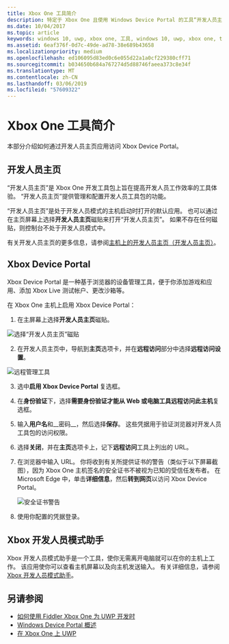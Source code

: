 ```yaml
---
title: Xbox One 工具简介
description: 特定于 Xbox One 且使用 Windows Device Portal 的工具“开发人员主页”。
ms.date: 10/04/2017
ms.topic: article
keywords: windows 10, uwp, xbox one, 工具, windows 10, uwp, xbox one, tools
ms.assetid: 6eaf376f-0d7c-49de-ad78-38e689b43658
ms.localizationpriority: medium
ms.openlocfilehash: ed106095d83ed0c6e055d22a1a0cf229380cff71
ms.sourcegitcommit: b034650b684a767274d5d88746faeea373c8e34f
ms.translationtype: MT
ms.contentlocale: zh-CN
ms.lasthandoff: 03/06/2019
ms.locfileid: "57609322"
---
```

# <a name="introduction-to-xbox-one-tools"></a>Xbox One 工具简介

本部分介绍如何通过开发人员主页应用访问 Xbox Device Portal。

## <a name="dev-home"></a>开发人员主页

“开发人员主页”是 Xbox One 开发工具包上旨在提高开发人员工作效率的工具体验。 “开发人员主页”提供管理和配置开发人员工具包的功能。

“开发人员主页”是处于开发人员模式的主机启动时打开的默认应用。 也可以通过在主页屏幕上选择**开发人员主页**磁贴来打开“开发人员主页”。 如果不存在任何磁贴，则控制台不处于开发人员模式中。

有关开发人员主页的更多信息，请参阅[主机上的开发人员主页（开发人员主页）](dev-home.md)。

## <a name="xbox-device-portal"></a>Xbox Device Portal
Xbox Device Portal 是一种基于浏览器的设备管理工具，便于你添加游戏和应用、添加 Xbox Live 测试帐户、更改沙箱等。

在 Xbox One 主机上启用 Xbox Device Portal：

1. 在主屏幕上选择**开发人员主页**磁贴。

  ![选择“开发人员主页”磁贴](images/introduction-to-xbox-one-tools-1.png)

2. 在开发人员主页中，导航到**主页**选项卡，并在**远程访问**部分中选择**远程访问设置**。

  ![远程管理工具](images/introduction-to-xbox-one-tools-2.png)

3. 选中**启用 Xbox Device Portal** 复选框。

4. 在**身份验证**下，选择**需要身份验证才能从 Web 或电脑工具远程访问此主机**复选框。

5. 输入**用户名**和__密码__，然后选择**保存**。 这些凭据用于验证浏览器对开发人员工具包的访问权限。

6. 选择**关闭**，并在**主页**选项卡上，记下**远程访问**工具上列出的 URL。

7. 在浏览器中输入 URL。 你将收到有关所提供证书的警告（类似于以下屏幕截图），因为 Xbox One 主机签名的安全证书不被视为已知的受信任发布者。 在 Microsoft Edge 中，单击**详细信息**，然后**转到网页**以访问 Xbox Device Portal。

    ![安全证书警告](images/introduction-to-xbox-one-tools-3.png)

8. 使用你配置的凭据登录。

## <a name="xbox-dev-mode-companion"></a>Xbox 开发人员模式助手
Xbox 开发人员模式助手是一个工具，使你无需离开电脑就可以在你的主机上工作。 该应用使你可以查看主机屏幕以及向主机发送输入。 有关详细信息，请参阅 [Xbox 开发人员模式助手](xbox-dev-mode-companion.md)。

## <a name="see-also"></a>另请参阅
- [如何使用 Fiddler Xbox One 为 UWP 开发时](uwp-fiddler.md)
- [Windows Device Portal 概述](../debug-test-perf/device-portal.md)
- [在 Xbox One 上 UWP](index.md)